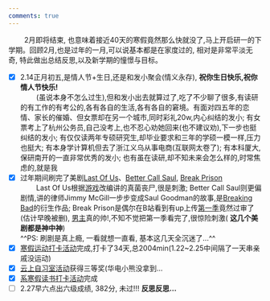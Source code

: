 ```yaml
---
comments: true
---
```


&nbsp; &nbsp; &nbsp; &nbsp; 2月即将结束, 也意味着接近40天的寒假竟然那么快就没了,马上开启研一的下学期。回顾2月,也是过年的一月,可以说基本都是在家度过的, 相对是非常平淡无奇, 特此做出总结反思,以及新学期的憧憬与目标。

- [x] 2.14正月初五,是情人节+生日,还是和发小聚会(情义永存), **祝你生日快乐,祝你情人节快乐!**
  <br> &nbsp; &nbsp; &nbsp; &nbsp; (虽说本身不怎么过生),但和发小出去就算过了,吃了不少聊了很多,有读研的有工作的有考公的,各有各自的生活,各有各自的窘境。有面对四五年的恋情、家长的催婚、但女票却在另一个城市,同时彩礼20w,内心纠结的发小; 有女票考上了杭州公务员,自己没考上,也不忍心劝她回来(也不建议劝),下一步也挺纠结的发小; 有仅仅读两年专硕研究生,却毕业要求和三年的学硕一模一样,压力也挺大; 有本身学计算机但去了浙江义乌从事电商(互联网太卷了); 有本科厦大,保研南开的一直非常优秀的发小; 也有虽在读研,却不知未来会怎么样的,时常焦虑的,就是我
- [x] 过年期间刷完了美剧[Last Of Us](https://movie.douban.com/subject/25848328/)、[Better Call Saul](https://movie.douban.com/subject/25726259/), [Break Prison](https://movie.douban.com/subject/1419297//) <br> &nbsp; &nbsp; &nbsp; &nbsp; Last Of Us根据[游戏](https://store.steampowered.com/app/1888930/The_Last_of_Us_Part_I/)改编讲的真菌丧尸,很是刺激; Better Call Saul则更偏剧情,讲的律师Jimmy McGill一步步变成Saul Goodman的故事,是[Breaking Bad](https://movie.douban.com/subject/2373195/)的衍生作品; Break Prison是偶尔在B站看到有up上传[第一季](https://www.bilibili.com/video/BV1uz421d7F6/?spm_id_from=333.337.search-card.all.click)竟然过审了(估计早晚被删),  [男主](https://baike.baidu.com/item/%E6%B8%A9%E7%89%B9%E6%B2%83%E6%96%AF%C2%B7%E7%B1%B3%E5%8B%92/1839181)真的帅!,不知不觉把第一季看完了,很惊险刺激( **这几个美剧都是神中神**) <br>  ^^PS: 刷剧是真上瘾, 一看就想一直看, 基本这几天全沉迷了...^^
- [x] [寒假运动打卡活动](https://mp.weixin.qq.com/s/vTPeyWZU3d45uLxy6YGxKA)完成,打卡了34天,总2004min(1.22~2.25中间隔了一天串亲戚没运动)
- [x] [云上自习室活动](https://mp.weixin.qq.com/s/WzaoexF0yXm4eFAa46u5ag)获得三等奖(华电小熊没拿到...
- [x] [系寒假读书打卡活动](https://mp.weixin.qq.com/s/_R6Ft4s8KZDbKaoA2Dx1zg)完成
- [ ] 2.27早六点出六级成绩, 382分, 未过!!! **反思反思...**